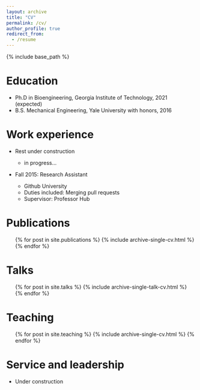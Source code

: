 ```yaml
---
layout: archive
title: "CV"
permalink: /cv/
author_profile: true
redirect_from:
  - /resume
---
```


{% include base_path %}

Education
======
* Ph.D in Bioengineering, Georgia Institute of Technology, 2021 (expected)
* B.S. Mechanical Engineering, Yale University with honors, 2016

Work experience
======
* Rest under construction
  * in progress...


* Fall 2015: Research Assistant
  * Github University
  * Duties included: Merging pull requests
  * Supervisor: Professor Hub
  

Publications
======
  <ul>{% for post in site.publications %}
    {% include archive-single-cv.html %}
  {% endfor %}</ul>
  
Talks
======
  <ul>{% for post in site.talks %}
    {% include archive-single-talk-cv.html %}
  {% endfor %}</ul>
  
Teaching
======
  <ul>{% for post in site.teaching %}
    {% include archive-single-cv.html %}
  {% endfor %}</ul>
  
Service and leadership
======
* Under construction
